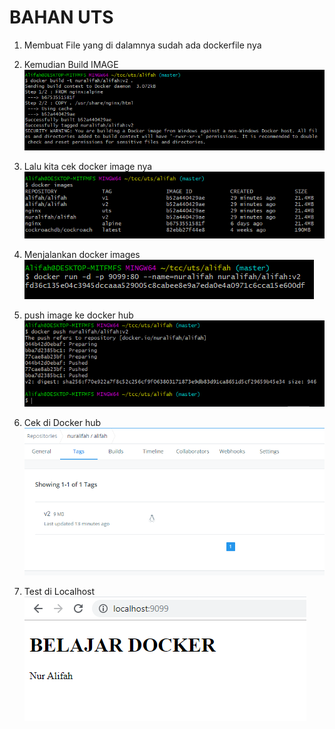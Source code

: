 # BAHAN UTS

1. Membuat File yang di dalamnya sudah ada dockerfile nya

2. Kemudian Build IMAGE
![](IMG/4.png)
3. Lalu kita cek docker image nya
![](IMG/3.png)
4. Menjalankan docker images
![](IMG/2.png)
5. push image ke docker hub
![](IMG/1.png)
6. Cek di Docker hub
![](IMG/5.png)
7. Test di Localhost
![](IMG/6.png)
